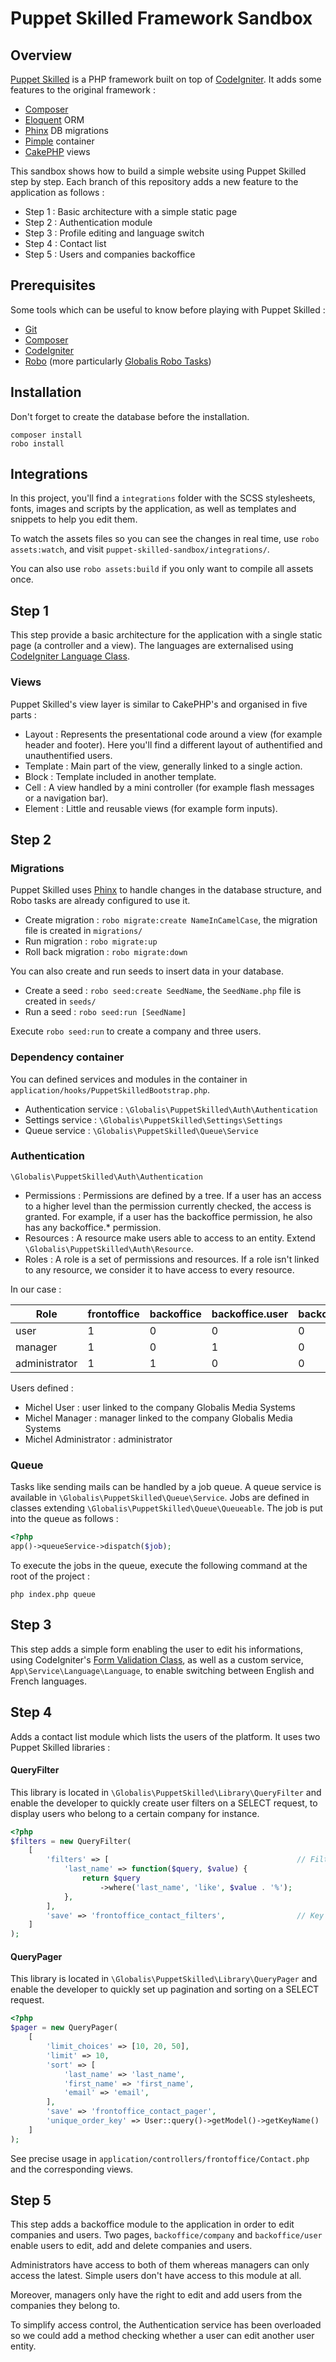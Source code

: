 # Puppet Skilled Framework Sandbox


## Overview

[Puppet Skilled](https://github.com/globalis-ms/puppet-skilled-framework) is a PHP framework built on top of [CodeIgniter](https://www.codeigniter.com/). It adds some features to the original framework :

* [Composer](https://getcomposer.org/)
* [Eloquent](https://laravel.com/docs/5.5/eloquent) ORM
* [Phinx](https://phinx.org/) DB migrations
* [Pimple](https://pimple.symfony.com/) container
* [CakePHP](https://book.cakephp.org/3.0/en/views.html) views

This sandbox shows how to build a simple website using Puppet Skilled step by step. Each branch of this repository adds a new feature to the application as follows :

* Step 1 : Basic architecture with a simple static page
* Step 2 : Authentication module
* Step 3 : Profile editing and language switch
* Step 4 : Contact list
* Step 5 : Users and companies backoffice


## Prerequisites

Some tools which can be useful to know before playing with Puppet Skilled :

* [Git](https://git-scm.com/doc)
* [Composer](https://getcomposer.org/doc/)
* [CodeIgniter](https://www.codeigniter.com/user_guide/)
* [Robo](http://robo.li/getting-started/) (more particularly [Globalis Robo Tasks](https://github.com/globalis-ms/robo_task))


## Installation

Don't forget to create the database before the installation.

```
composer install
robo install
```


## Integrations

In this project, you'll find a `integrations` folder with the SCSS stylesheets, fonts, images and scripts by the application, as well as templates and snippets to help you edit them.

To watch the assets files so you can see the changes in real time, use `robo assets:watch`, and visit `puppet-skilled-sandbox/integrations/`.

You can also use `robo assets:build` if you only want to compile all assets once.


## Step 1

This step provide a basic architecture for the application with a single static page (a controller and a view).
The languages are externalised using [CodeIgniter Language Class](https://www.codeigniter.com/userguide3/libraries/language.html).

### Views

Puppet Skilled's view layer is similar to CakePHP's and organised in five parts :

* Layout : Represents the presentational code around a view (for example header and footer). Here you'll find a different layout of authentified and unauthentified users.
* Template : Main part of the view, generally linked to a single action.
* Block : Template included in another template.
* Cell : A view handled by a mini controller (for example flash messages or a navigation bar).
* Element : Little and reusable views (for example form inputs).



## Step 2


### Migrations

Puppet Skilled uses [Phinx](https://phinx.org/) to handle changes in the database structure, and Robo tasks are already configured to use it.

* Create migration : `robo migrate:create NameInCamelCase`, the migration file is created in `migrations/`
* Run migration : `robo migrate:up`
* Roll back migration : `robo migrate:down`

You can also create and run seeds to insert data in your database.

* Create a seed : `robo seed:create SeedName`, the `SeedName.php` file is created in `seeds/`
* Run a seed : `robo seed:run [SeedName]`

Execute `robo seed:run` to create a company and three users.


### Dependency container

You can defined services and modules in the container in `application/hooks/PuppetSkilledBootstrap.php`.

* Authentication service : `\Globalis\PuppetSkilled\Auth\Authentication`
* Settings service : `\Globalis\PuppetSkilled\Settings\Settings`
* Queue service : `\Globalis\PuppetSkilled\Queue\Service`


### Authentication

`\Globalis\PuppetSkilled\Auth\Authentication`

* Permissions : Permissions are defined by a tree. If a user has an access to a higher level than the permission currently checked, the access is granted. For example, if a user has the backoffice permission, he also has any backoffice.* permission.
* Resources : A resource make users able to access to an entity. Extend `\Globalis\PuppetSkilled\Auth\Resource`.
* Roles : A role is a set of permissions and resources. If a role isn't linked to any resource, we consider it to have access to every resource.

In our case :

| Role          | frontoffice | backoffice | backoffice.user | backoffice.companies | Resource |
| ------------- | ----------- | ---------- | ----------------| -------------------- | -------- |
| user          | 1 | 0 | 0 | 0 | `App\Model\Company` |
| manager       | 1 | 0 | 1 | 0 | `App\Model\Company` |
| administrator | 1 | 1 | 0 | 0 | `NULL` |

Users defined :

* Michel User : user linked to the company Globalis Media Systems
* Michel Manager : manager linked to the company Globalis Media Systems
* Michel Administrator : administrator

### Queue

Tasks like sending mails can be handled by a job queue. A queue service is available in `\Globalis\PuppetSkilled\Queue\Service`. Jobs are defined in classes extending `\Globalis\PuppetSkilled\Queue\Queueable`.
The job is put into the queue as follows :

```php
<?php
app()->queueService->dispatch($job);
```

To execute the jobs in the queue, execute the following command at the root of the project :

```
php index.php queue
```


## Step 3

This step adds a simple form enabling the user to edit his informations, using CodeIgniter's [Form Validation Class](https://www.codeigniter.com/userguide3/libraries/form_validation.html), as well as a custom service, `App\Service\Language\Language`, to enable switching between English and French languages.


## Step 4

Adds a contact list module which lists the users of the platform. It uses two Puppet Skilled libraries :

#### QueryFilter

This library is located in `\Globalis\PuppetSkilled\Library\QueryFilter` and enable the developer to quickly create user filters on a SELECT request, to display users who belong to a certain company for instance.

```php
<?php
$filters = new QueryFilter(
    [
        'filters' => [                                          // Filter definitions using closures
            'last_name' => function($query, $value) {
                return $query
                    ->where('last_name', 'like', $value . '%');
            },
        ],
        'save' => 'frontoffice_contact_filters',                // Key for session storage
    ]
);
```

#### QueryPager

This library is located in `\Globalis\PuppetSkilled\Library\QueryPager` and enable the developer to quickly set up pagination and sorting on a SELECT request. 

```php
<?php
$pager = new QueryPager(
    [
        'limit_choices' => [10, 20, 50],                                // Items per page choices
        'limit' => 10,                                                  // Items per page by default
        'sort' => [                                                     // Sortable columns
            'last_name' => 'last_name',
            'first_name' => 'first_name',
            'email' => 'email',
        ],
        'save' => 'frontoffice_contact_pager',                          // Key for session storage
        'unique_order_key' => User::query()->getModel()->getKeyName()   // Unique key for ordering
    ]
);
```

See precise usage in `application/controllers/frontoffice/Contact.php` and the corresponding views.

## Step 5

This step adds a backoffice module to the application in order to edit companies and users. Two pages, `backoffice/company` and `backoffice/user` enable users to edit, add and delete companies and users.

Administrators have access to both of them whereas managers can only access the latest. Simple users don't have access to this module at all.

Moreover, managers only have the right to edit and add users from the companies they belong to.

To simplify access control, the Authentication service has been overloaded so we could add a method checking whether a user can edit another user entity.
